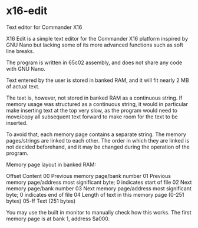 # x16-edit
Text editor for Commander X16

X16 Edit is a simple text editor for the Commander X16 platform inspired by GNU Nano but lacking some of its more advanced functions such as soft line breaks.

The program is written in 65c02 assembly, and does not share any code with GNU Nano.

Text entered by the user is stored in banked RAM, and it will fit nearly 2 MB of actual text.

The text is, however, not stored in banked RAM as a continuous string. If memory usage was structured as a continuous string, it would in particular make 
inserting text at the top very slow, as the program would need to move/copy all subsequent text forward to make room for the text to be inserted.

To avoid that, each memory page contains a separate string. The memory pages/strings are linked to each other. The order in which they are linked is
not decided beforehand, and it may be changed during the operation of the program.

Memory page layout in banked RAM:

Offset Content
00     Previous memory page/bank number
01     Previous memory page/address most significant byte; 0 indicates start of file
02     Next memory page/bank number
03     Next memory page/address most significant byte; 0 indicates end of file
04     Length of text in this memory page (0-251 bytes)
05-ff  Text (251 bytes)

You may use the built in monitor to manually check how this works. The first memory page is at bank 1, address $a000.
